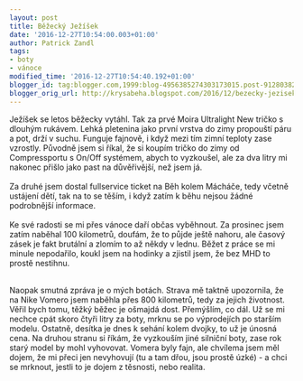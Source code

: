 ```yaml
---
layout: post
title: Běžecký Ježíšek
date: '2016-12-27T10:54:00.003+01:00'
author: Patrick Zandl
tags:
- boty
- vánoce
modified_time: '2016-12-27T10:54:40.192+01:00'
blogger_id: tag:blogger.com,1999:blog-4956385274303173015.post-9128038272843715258
blogger_orig_url: http://krysabeha.blogspot.com/2016/12/bezecky-jezisek.html
---
```


Ježíšek se letos běžecky vytáhl. Tak za prvé Moira Ultralight New tričko s dlouhým rukávem. Lehká pletenina jako první vrstva do zimy propouští páru a pot, drží v suchu. Funguje fajnově, i když mezi tím zimní teploty zase vzrostly. Původně jsem si říkal, že si koupím tričko do zimy od Compressportu s On/Off systémem, abych to vyzkoušel, ale za dva litry mi nakonec přišlo jako past na důvěřivější, než jsem já. <br /><br />Za druhé jsem dostal fullservice ticket na Běh kolem Mácháče, tedy včetně ustájení dětí, tak na to se těším, i když zatím k běhu nejsou žádné podrobnější informace. <br /><br />Ke své radosti se mi přes vánoce daří občas vyběhnout. Za prosinec jsem zatím naběhal 100 kilometrů, doufám, že to půjde ještě nahoru, ale časový zásek je fakt brutální a zlomím to až někdy v lednu. Běžet z práce se mi minule nepodařilo, koukl jsem na hodinky a zjistil jsem, že bez MHD to prostě nestihnu.<br /><br /><div>Naopak smutná zpráva je o mých botách. Strava mě taktně upozornila, že na Nike Vomero jsem naběhla přes 800 kilometrů, tedy za jejich životnost. Věřil bych tomu, těžký běžec je ošmajdá dost. Přemýšlím, co dál. Už se mi nechce cpát skoro čtyři litry za boty, mrknu se po výprodejích po starším modelu. Ostatně, desítka je dnes k sehání kolem dvojky, to už je únosná cena. Na druhou stranu si říkám, že vyzkouším jiné silniční boty, zase rok starý model by mohl vyhovovat. Vomera byly fajn,  ale chvílema jsem měl dojem, že mi přeci jen nevyhovují (tu a tam dřou, jsou prostě úzké) - a chci se mrknout, jestli to je dojem z těsnosti, nebo realita. </div>